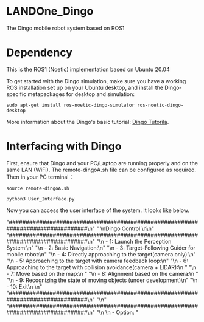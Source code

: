 # LANDOne_Dingo
The Dingo mobile robot system based on ROS1

# Dependency
This is the ROS1 (Noetic) implementation based on Ubuntu 20.04

To get started with the Dingo simulation, make sure you have a working ROS installation set up on your Ubuntu desktop, and install the Dingo-specific metapackages for desktop and simulation:

    sudo apt-get install ros-noetic-dingo-simulator ros-noetic-dingo-desktop

More information about the Dingo's basic tutorial: [Dingo Tutorila](https://docs.clearpathrobotics.com/docs/ros1noetic/robots/indoor_robots/dingo/tutorials_dingo#simulating-dingo).

# Interfacing with Dingo
First, ensure that Dingo and your PC/Laptop are running properly and on the same LAN (WiFi). The remote-dingoA.sh file can be configured as required. Then in your PC terminal：

    source remote-dingoA.sh

    python3 User_Interface.py

Now you can access the user interface of the system. It looks like below.

"################################################################################\n"
                       "    \nDingo Control \n\n"
                       "################################################################################\n"
                       "\n  - 1: Launch the Perception System:\n"
                       "\n  - 2: Basic Navigation:\n"
                       "\n  - 3: Target-Following Guider for mobile robot:\n"
                       "\n  - 4: Directly approaching to the target(camera only):\n"
                       "\n  - 5: Approaching to the target with camera feedback loop:\n"
                       "\n  - 6: Approaching to the target with collision avoidance(camera + LIDAR):\n "
                       "\n  - 7: Move based on the map:\n "
                       "\n  - 8: Alignment based on the camera:\n "
                       "\n  - 9: Recognizing the state of moving objects (under development)\n"
                       "\n  - 10: Exit\n \n"
                       "################################################################################\n"
                       "\n"
                       "################################################################################\n"
                       "\n \n  - Option: "


    
  
